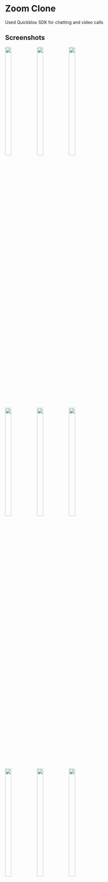 # Zoom Clone
Used Quickblox SDK for chatting and video calls
## Screenshots
<div>
<img src="https://user-images.githubusercontent.com/67891339/148371207-35f4a917-9260-4227-a548-d875bb32a88c.jpg" align=left width=20% height=30%>

<img src="https://user-images.githubusercontent.com/67891339/148371288-c8ccd391-57c2-4ff4-a5c1-503b3621bc13.jpg" align=center width=20% height=30%>

<img src="https://user-images.githubusercontent.com/67891339/148371332-dd747058-177e-410c-8dfe-66d4797b4775.jpg" align=left width=20% height=30%>

</div>

<div>

<img src="https://user-images.githubusercontent.com/67891339/148371368-a03a73ed-ae39-48eb-822c-6f5ac017c921.jpg" align=left width=20% height=30%>

<img src="https://user-images.githubusercontent.com/67891339/148371473-77102c5f-344d-4eb7-8da9-af0abb62f99e.jpg" align=center width=20% height=30%>

<img src="https://user-images.githubusercontent.com/67891339/148371542-718bcf98-7c0d-4609-be61-2d2c03f2c23b.jpg" align=left width=20% height=30%>
</div>

<div>
<img src="https://user-images.githubusercontent.com/67891339/148371785-edf8d106-7fd4-4590-a2e5-189433b8d2b9.jpg" align=left width=20% height=30%>

<img src="https://user-images.githubusercontent.com/67891339/148371828-3a24d6cd-b7a5-46b7-90b1-c03e8074fe17.jpg" align=center width=20% height=30%>

<img src="https://user-images.githubusercontent.com/67891339/148371070-b7d11cd7-99e1-4ccb-9725-962acdb8a79b.jpg" align=left width=20% height=30%>

</div>

 
